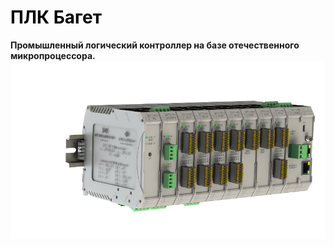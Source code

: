 # <span style="color:black">ПЛК Багет</span>
<!-- <mark>ПЛК Багет</mark> —  -->
**Промышленный логический контроллер на базе отечественного микропроцессора.**
![Image title](assets/plc1_3d.png)